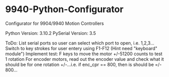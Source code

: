 # 9940-Python-Configurator
Configurator for 9904/9940 Motion Controllers

Python Version: 3.10.2
PySerial Version: 3.5

ToDo:
  List serial ports so user can select which port to open, i.e. 1,2,3...
  Switch to key strokes for user entery using F1-F12 (Hint need "keyboard" module")
  Implement test: F keys to move the motor +/-51200 counts to test 1 rotation
    For encoder motors, read out the encoder value and check what it should be for one rotation +/-...i.e. if enc_cpr == 800, then is should be =/- 800...
